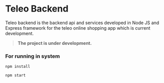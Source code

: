 # Teleo Backend

Teleo backend is the backend api and services developed in Node JS and Express framework for the teleo online shopping app which is current development.

> **The project is under development.**

### For running in system

```console
npm install
```

```console
npm start
```
